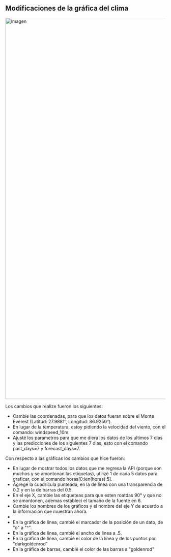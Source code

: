 ## Modificaciones de la gráfica del clima
<img width="1442" height="1200" alt="imagen" src="https://github.com/user-attachments/assets/7f2b783c-c802-472e-a03f-86d029cf31ed" />

Los cambios que realize fueron los siguientes:
 - Cambie las coordenadas, para que los datos fueran sobre el Monte Everest (Latitud: 27.9881°, Longitud: 86.9250°).
 - En lugar de la temperatura, estoy pidiendo la velocidad del viento, con el comando: windspeed_10m.
 - Ajusté los parametros para que me diera los datos de los ultimos 7 dias y las predicciones de los siguientes 7 dias, esto con el comando past_days=7 y forecast_days=7.

Con respecto a las gráficas los cambios que hice fueron:
 - En lugar de mostrar todos los datos que me regresa la API (porque son muchos y se amontonan las etiquetas), utilizé 1 de cada 5 datos para graficar, con el comando horas[0:len(horas):5].
 - Agregé la cuadrícula punteada, en la de línea con una transparencia de 0.2 y en la de barras del 0.5.
 - En el eje X, cambie las etiqueteas para que esten roatdas 90° y que no se amontonen, ademas estableci el tamaño de la fuente en 6.
 - Cambie los nombres de los gráficos y el nombre del eje Y de acuerdo a la información que muestran ahora.
 - 
 - En la gráfica de línea, cambié el marcador de la posición de un dato, de "o" a "^".
 - En la gráfica de línea, cambié el ancho de linea a .5.
 - En la gráfica de línea, cambié el color de la línea y de los puntos por "darkgoldenrod"
 - En la gráfica de barras, cambié el color de las barras a "goldenrod"
